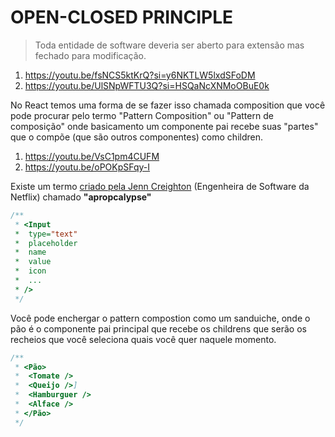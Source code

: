 # OPEN-CLOSED PRINCIPLE

> Toda entidade de software deveria ser aberto para extensão mas fechado para modificação.

1. https://youtu.be/fsNCS5ktKrQ?si=y6NKTLW5lxdSFoDM
1. https://youtu.be/UlSNpWFTU3Q?si=HSQaNcXNMoOBuE0k

No React temos uma forma de se fazer isso chamada composition que você pode procurar pelo termo "Pattern Composition" ou "Pattern de composição" onde basicamento um componente pai recebe suas "partes" que o compõe (que são outros componentes) como children.

1. https://youtu.be/VsC1pm4CUFM
1. https://youtu.be/oPOKpSFqy-I

Existe um termo [criado pela Jenn Creighton](https://kentcdodds.com/chats/02/03/jenn-creighton-chats-with-kent-about-avoiding-an-apropcolypse) (Engenheira de Software da Netflix) chamado **"apropcalypse"**

```js
/**
 * <Input
 *  type="text"
 *  placeholder
 *  name
 *  value 
 *  icon
 *  ...
 * />
 */
```

Você pode enchergar o pattern compostion como um sanduiche, onde o pão é o componente pai principal que recebe os childrens que serão os recheios que você seleciona quais você quer naquele momento.

```js
/**
 * <Pão>
 *  <Tomate />
 *  <Queijo />]
 *  <Hamburguer />
 *  <Alface />
 * </Pão>
 */
```